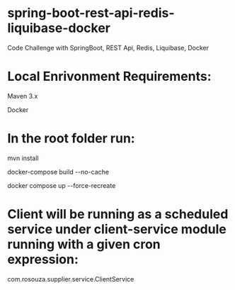 # spring-boot-rest-api-redis-liquibase-docker
Code Challenge with SpringBoot, REST Api, Redis, Liquibase, Docker

# Local Enrivonment Requirements:
Maven 3.x

Docker

# In the root folder run:

mvn install

docker-compose build --no-cache

docker compose up --force-recreate

# Client will be running as a scheduled service under client-service module running with a given cron expression:

com.rosouza.supplier.service.ClientService
